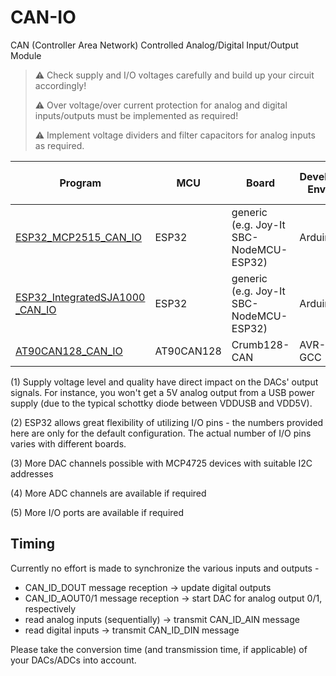 # CAN-IO
CAN (Controller Area Network) Controlled Analog/Digital Input/Output Module

> ⚠️ Check supply and I/O voltages carefully and build up your circuit accordingly!
> 
> :warning: Over voltage/over current protection for analog and digital inputs/outputs must be implemented as required!
>
> :warning: Implement voltage dividers and filter capacitors for analog inputs as required.



| Program              | MCU | Board                        | Devel.-Env. | Supply Voltage<br>Board/MCU | Analog Inputs | Analog Outputs | Digital Inputs | Digital Outputs |
| -------------------- | --- | ---------------------------- | -------------------------- |--------------------------- | ------------- | -------------- | -------------- | --------------- |
| [ESP32_MCP2515_CAN_IO](src/ESP32_MCP2515_CAN_IO) | ESP32 | generic<br> (e.g. Joy-It SBC-NodeMCU-ESP32) | Arduino | 5V<sup>(1)</sup> / 3.3V | 2<sup>(2)</sup> | 2<sup>(3)</sup> (0...5V)    | 6<sup>(2)</sup> | 2<sup>(2)</sup> |
| [ESP32_IntegratedSJA1000<br>_CAN_IO](src/ESP32_IntegratedSJA1000_CAN_IO) | ESP32 | generic<br> (e.g. Joy-It SBC-NodeMCU-ESP32) | Arduino | 5V<sup>(1)</sup> / 3.3V | 2<sup>(2)</sup> | 2<sup>(3)</sup> (0...5V)    | 6<sup>(2)</sup> | 2<sup>(2)</sup> |
| [AT90CAN128_CAN_IO](src/AT90CAN128_CAN_IO)       | AT90CAN128 | Crumb128-CAN | AVR-GCC | 5V<sup>(1)</sup> / 5V | 4<sup>(4)</sup>| 2<sup>(3)</sup> | 8<sup>(5)</sup> | 8<sup>(5)</sup> |

(1) Supply voltage level and quality have direct impact on the DACs' output signals. For instance, you won't get a 5V analog output from a USB power supply (due to the typical schottky diode between VDDUSB and VDD5V). 

(2) ESP32 allows great flexibility of utilizing I/O pins - the numbers provided here are only for the default configuration. The actual number of I/O pins varies with different boards.

(3) More DAC channels possible with MCP4725 devices with suitable I2C addresses

(4) More ADC channels are available if required

(5) More I/O ports are available if required

## Timing
Currently no effort is made to synchronize the various inputs and outputs -
* CAN_ID_DOUT message reception -> update digital outputs
* CAN_ID_AOUT0/1 message reception -> start DAC for analog output 0/1, respectively
* read analog inputs (sequentially) -> transmit CAN_ID_AIN message
* read digital inputs -> transmit CAN_ID_DIN message

Please take the conversion time (and transmission time, if applicable) of your DACs/ADCs into account.
